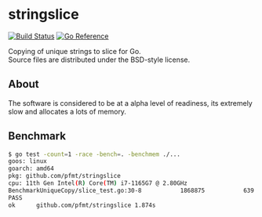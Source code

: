 # stringslice

[![Build Status](https://cloud.drone.io/api/badges/pfmt/stringslice/status.svg)](https://cloud.drone.io/pfmt/stringslice)
[![Go Reference](https://pkg.go.dev/badge/github.com/pfmt/stringslice.svg)](https://pkg.go.dev/github.com/pfmt/stringslice)

Copying of unique strings to slice for Go.  
Source files are distributed under the BSD-style license.

## About

The software is considered to be at a alpha level of readiness,
its extremely slow and allocates a lots of memory.

## Benchmark

```sh
$ go test -count=1 -race -bench=. -benchmem ./...
goos: linux
goarch: amd64
pkg: github.com/pfmt/stringslice
cpu: 11th Gen Intel(R) Core(TM) i7-1165G7 @ 2.80GHz
BenchmarkUniqueCopy/slice_test.go:30-8         	 1868875	       639.6 ns/op	      47 B/op	       0 allocs/op
PASS
ok  	github.com/pfmt/stringslice	1.874s
```
